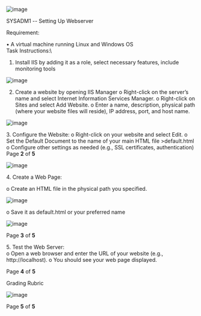 ![image](https://github.com/user-attachments/assets/bb6e8c7a-9ad8-4109-b519-13c0ab7c79d8)


SYSADM1 -- Setting Up Webserver

Requirement:

• A virtual machine running Linux and Windows OS\
Task Instructions:\
1. Install IIS by adding it as a role, select necessary features,
include monitoring tools

![image](https://github.com/user-attachments/assets/49f5f514-3f5c-488b-8419-1c2751647596)

2. Create a website by opening IIS Manager
    o Right-click on the server’s name and select Internet Information Services Manager.
    o Right-click on Sites and select Add Website.
    o Enter a name, description, physical path (where your website files will reside), IP address, port,
    and host name.

![image](https://github.com/user-attachments/assets/11d07b34-139e-4ffb-9dc3-60ec76918888)

3\. Configure the Website:
    o Right-click on your website and select Edit.
    o Set the Default Document to the name of your main HTML file >default.html
    o Configure other settings as needed (e.g., SSL certificates, authentication)
Page **2** of **5**

![image](https://github.com/user-attachments/assets/102ff676-40a4-42f9-9d13-102a074fc06c)

4\. Create a Web Page:

 o Create an HTML file in the physical path you specified.
 
![image](https://github.com/user-attachments/assets/7d7903df-1b27-435d-afd5-9dfd637e492e)

o Save it as default.html or your preferred name

![image](https://github.com/user-attachments/assets/49d47e65-b862-44cb-8c13-827bc396df4d)

Page **3** of **5**

5\. Test the Web Server:\
o Open a web browser and enter the URL of your website (e.g.,
http://localhost). o You should see your web page displayed.

Page **4** of **5**

Grading Rubric

![image](https://github.com/user-attachments/assets/9555f2c9-fc93-43cc-996f-c34d9b20d179)


Page **5** of **5**
